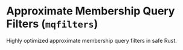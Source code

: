 # Approximate Membership Query Filters (`mqfilters`)
Highly optimized approximate membership query filters in safe Rust.
